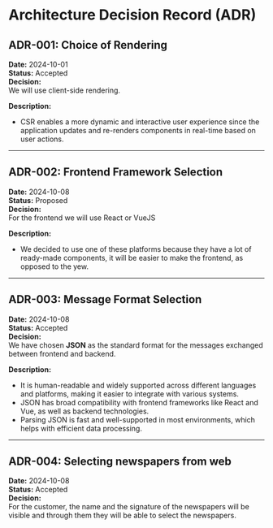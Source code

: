 # Architecture Decision Record (ADR)

## ADR-001: Choice of Rendering

**Date:** 2024-10-01  
**Status:** Accepted  
**Decision:**  
We will use client-side rendering. 

**Description:**
- CSR enables a more dynamic and interactive user experience since the application updates and re-renders components in real-time based on user actions.

---

## ADR-002: Frontend Framework Selection

**Date:** 2024-10-08  
**Status:** Proposed  
**Decision:**  
For the frontend we will use React or VueJS

**Description:**  
- We decided to use one of these platforms because they have a lot of ready-made components, it will be easier to make the frontend, as opposed to the yew.

---

## ADR-003: Message Format Selection

**Date:** 2024-10-08  
**Status:** Accepted  
**Decision:**  
We have chosen **JSON** as the standard format for the messages exchanged between frontend and backend.

**Description:**  
- It is human-readable and widely supported across different languages and platforms, making it easier to integrate with various systems.
- JSON has broad compatibility with frontend frameworks like React and Vue, as well as backend technologies.
- Parsing JSON is fast and well-supported in most environments, which helps with efficient data processing.

---

## ADR-004: Selecting newspapers from web

**Date:** 2024-10-08  
**Status:** Accepted  
**Decision:**   
For the customer, the name and the signature of the newspapers will be visible and through them they will be able to select the newspapers.


